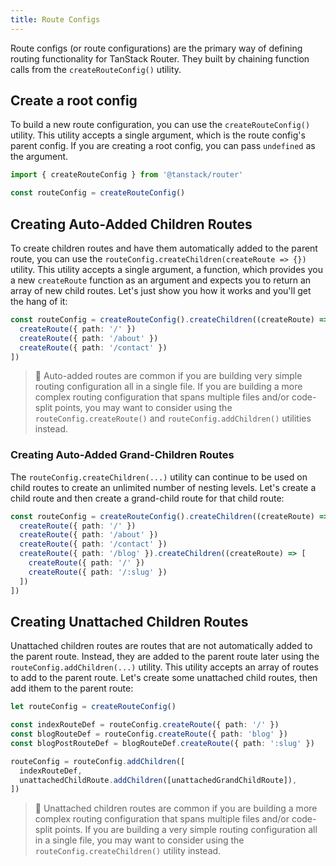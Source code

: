 ```yaml
---
title: Route Configs
---
```


Route configs (or route configurations) are the primary way of defining routing functionality for TanStack Router. They built by chaining function calls from the `createRouteConfig()` utility.

## Create a root config

To build a new route configuration, you can use the `createRouteConfig()` utility. This utility accepts a single argument, which is the route config's parent config. If you are creating a root config, you can pass `undefined` as the argument.

```ts
import { createRouteConfig } from '@tanstack/router'

const routeConfig = createRouteConfig()
```

## Creating Auto-Added Children Routes

To create children routes and have them automatically added to the parent route, you can use the `routeConfig.createChildren(createRoute => {})` utility. This utility accepts a single argument, a function, which provides you a new `createRoute` function as an argument and expects you to return an array of new child routes. Let's just show you how it works and you'll get the hang of it:

```ts
const routeConfig = createRouteConfig().createChildren((createRoute) => [
  createRoute({ path: '/' })
  createRoute({ path: '/about' })
  createRoute({ path: '/contact' })
])
```

> 🧠 Auto-added routes are common if you are building very simple routing configuration all in a single file. If you are building a more complex routing configuration that spans multiple files and/or code-split points, you may want to consider using the `routeConfig.createRoute()` and `routeConfig.addChildren()` utilities instead.

### Creating Auto-Added Grand-Children Routes

The `routeConfig.createChildren(...)` utility can continue to be used on child routes to create an unlimited number of nesting levels. Let's create a child route and then create a grand-child route for that child route:

```ts
const routeConfig = createRouteConfig().createChildren((createRoute) => [
  createRoute({ path: '/' })
  createRoute({ path: '/about' })
  createRoute({ path: '/contact' })
  createRoute({ path: '/blog' }).createChildren((createRoute) => [
    createRoute({ path: '/' })
    createRoute({ path: '/:slug' })
  ])
])
```

## Creating Unattached Children Routes

Unattached children routes are routes that are not automatically added to the parent route. Instead, they are added to the parent route later using the `routeConfig.addChildren(...)` utility. This utility accepts an array of routes to add to the parent route. Let's create some unattached child routes, then add ithem to the parent route:

```ts
let routeConfig = createRouteConfig()

const indexRouteDef = routeConfig.createRoute({ path: '/' })
const blogRouteDef = routeConfig.createRoute({ path: 'blog' })
const blogPostRouteDef = blogRouteDef.createRoute({ path: ':slug' })

routeConfig = routeConfig.addChildren([
  indexRouteDef,
  unattachedChildRoute.addChildren([unattachedGrandChildRoute]),
])
```

> 🧠 Unattached children routes are common if you are building a more complex routing configuration that spans multiple files and/or code-split points. If you are building a very simple routing configuration all in a single file, you may want to consider using the `routeConfig.createChildren()` utility instead.
